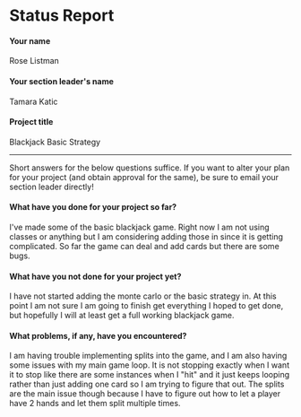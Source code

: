 # Status Report

#### Your name

Rose Listman

#### Your section leader's name

Tamara Katic

#### Project title

Blackjack Basic Strategy

***

Short answers for the below questions suffice. If you want to alter your plan for your project (and obtain approval for the same), be sure to email your section leader directly!

#### What have you done for your project so far?

I've made some of the basic blackjack game. Right now I am not using classes or anything but I am considering adding those in since it is getting complicated. So far the game can deal and add cards but there are some bugs. 

#### What have you not done for your project yet?

I have not started adding the monte carlo or the basic strategy in. At this point I am not sure I am going to finish get everything I hoped to get done, but hopefully I will at least get a full working blackjack game.  

#### What problems, if any, have you encountered?

I am having trouble implementing splits into the game, and I am also having some issues with my main game loop. It is not stopping exactly when I want it to stop like there are some instances when I "hit" and it just keeps looping rather than just adding one card so I am trying to figure that out. The splits are the main issue though because I have to figure out how to let a player have 2 hands and let them split multiple times. 
